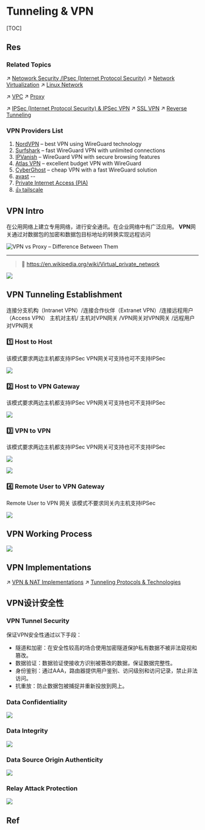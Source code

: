 # Tunneling & VPN

[TOC]


## Res
### Related Topics
↗ [Netowork Security /IPsec (Internet Protocol Security)](../../🏇%20Network%20Security%20Basics%20&%20Protocols/🫱🏻‍🫲🏿%20Network%20Layer%20Security/IPSec%20(Internet%20Protocol%20Security)%20&%20IPSec%20VPN/IPSec%20(Internet%20Protocol%20Security)%20&%20IPSec%20VPN.md)
↗ [Network Virtualization](../../../../🔑%20CS%20Core/🏎️%20Computer%20Networking%20and%20Communication/Network%20Virtualization/Network%20Virtualization.md)
↗ [Linux Network](../../../../🔑%20CS%20Core/🥷🏼%20Operating%20System%20(Engineering%20Part)/Linux%20(Derived%20From%20UNIX%20Family)/🔩%20Linux%20Kernel/Linux%20IO%20&%20Files%20Management/🎠%20Linux%20Network/Linux%20Network.md)

↗ [VPC](../../../../Software%20Engineering/☁️%20Cloud%20Computing%20&%20Cloud%20Native/🌵%20Cloud%20Native%20Overview/🗿%20Cloud%20Models/Cloud%20Service%20(Delivery)%20Models/IaaS%20(Infrastructure%20as%20a%20Service)/VPC.md)
↗ [Proxy](../Proxy/Proxy.md)

↗ [IPSec (Internet Protocol Security) & IPSec VPN](../../🏇%20Network%20Security%20Basics%20&%20Protocols/🫱🏻‍🫲🏿%20Network%20Layer%20Security/IPSec%20(Internet%20Protocol%20Security)%20&%20IPSec%20VPN/IPSec%20(Internet%20Protocol%20Security)%20&%20IPSec%20VPN.md)
↗ [SSL VPN](📌%20Tunneling%20Protocols%20&%20Technologies/SSL%20VPN/SSL%20VPN.md)
↗ [Reverse Tunneling](Reverse%20Tunneling.md)


### VPN Providers List
1. [NordVPN](https://bi.cybernews.com/nordvpn/ "NordVPN") – best VPN using WireGuard technology
2. [Surfshark](https://bi.cybernews.com/surfsharkvpn/ "Surfshark VPN") – fast WireGuard VPN with unlimited connections
3. [IPVanish](https://bi.cybernews.com/ipvanish/ "IPVanish") – WireGuard VPN with secure browsing features
4. [Atlas VPN](https://bi.cybernews.com/atlasvpn/ "Atlas VPN") – excellent budget VPN with WireGuard
5. [CyberGhost](https://bi.cybernews.com/cyberghostvpn/ "CyberGhost VPN") – cheap VPN with a fast WireGuard solution
6. [avast](https://www.avast.com/en-us/index) -- 
7. [Private Internet Access (PIA)](https://www.privateinternetaccess.com)
8. [👍 tailscale](https://tailscale.com) 



## VPN Intro
在公用网络上建立专用网络，进行安全通讯。在企业网络中有广泛应用。
**VPN**网关通过对数据包的加密和数据包目标地址的转换实现远程访问

![VPN vs Proxy – Difference Between Them](https://www.guru99.com/images/2/041321_0431_VPNvsProxyW1.png)


---
> 🔗 https://en.wikipedia.org/wiki/Virtual_private_network

![](../../../../../Assets/Pics/Screenshot%202024-04-24%20at%209.37.22%20PM.png)



## VPN Tunneling Establishment
连接分支机构（Intranet VPN）/连接合作伙伴（Extranet VPN）/连接远程用户（Access VPN）
主机对主机/ 主机对VPN网关 /VPN网关对VPN网关 /远程用户对VPN网关


### 1️⃣ Host to Host
该模式要求两边主机都支持IPSec
VPN网关可支持也可不支持IPSec

![](../../../../../Assets/Pics/Screenshot%202023-12-16%20at%204.45.17PM.png)


### 2️⃣ Host to VPN Gateway
该模式要求两边主机都支持IPSec
VPN网关可支持也可不支持IPSec

![](../../../../../Assets/Pics/Screenshot%202024-01-05%20at%2011.55.41AM.png)


### 3️⃣ VPN to VPN
该模式要求两边主机都支持IPSec
VPN网关可支持也可不支持IPSec

![](../../../../../Assets/Pics/Screenshot%202023-12-16%20at%204.44.58PM.png)

![](../../../../../Assets/Pics/Screenshot%202024-01-05%20at%2011.56.18AM.png)


### 4️⃣ Remote User to VPN Gateway
Remote User to VPN 网关
该模式不要求同关内主机支持IPSec

![](../../../../../Assets/Pics/Screenshot%202023-12-16%20at%204.46.04PM.png)



## VPN Working Process
![](../../../../../Assets/Pics/Screenshot%202023-12-16%20at%204.38.17PM.png)



## VPN Implementations
↗ [VPN & NAT Implementations](VPN%20&%20NAT%20Implementations/VPN%20&%20NAT%20Implementations.md)
↗ [Tunneling Protocols & Technologies](📌%20Tunneling%20Protocols%20&%20Technologies/Tunneling%20Protocols%20&%20Technologies.md)



## VPN设计安全性
### VPN Tunnel Security
保证VPN安全性通过以下手段：
- 隧道和加密：在安全性较高的场合使用加密隧道保护私有数据不被非法窥视和篡改。
- 数据验证：数据验证使接收方识别被篡改的数据，保证数据完整性。
- 身份鉴别：通过AAA，路由器提供用户鉴别、访问级别和访问记录，禁止非法访问。
- 抗重放：防止数据包被捕捉并重新投放到网上。


### Data Confidentiality
![](../../../../../Assets/Pics/Screenshot%202023-12-16%20at%204.42.23PM.png)

### Data Integrity
![](../../../../../Assets/Pics/Screenshot%202023-12-16%20at%204.42.44PM.png)

### Data Source Origin Authenticity
![](../../../../../Assets/Pics/Screenshot%202023-12-16%20at%204.43.06PM.png)

### Relay Attack Protection
![](../../../../../Assets/Pics/Screenshot%202023-12-16%20at%204.43.29PM.png)



## Ref
[Comparison of VPN Services]: https://en.wikipedia.org/wiki/VPN_service#comparison

[Private Internet Access VPN review]: https://cybernews.com/best-vpn/private-internet-access-review/

[🤔 What is VPN? How It Works, Types of VPN]: https://www.kaspersky.com/resource-center/definitions/what-is-a-vpn
